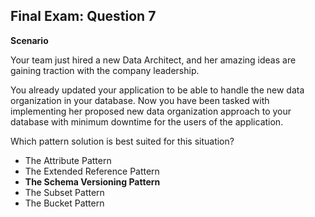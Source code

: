 ## Final Exam: Question 7

**Scenario**

Your team just hired a new Data Architect, and her amazing ideas are gaining traction with the company leadership.

You already updated your application to be able to handle the new data organization in your database. Now you have been tasked with implementing her proposed new data organization approach to your database with minimum downtime for the users of the application.

Which pattern solution is best suited for this situation?



- The Attribute Pattern
- The Extended Reference Pattern
- **The Schema Versioning Pattern**
- The Subset Pattern
- The Bucket Pattern